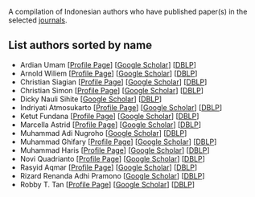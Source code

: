 A compilation of Indonesian authors who have published paper(s) in the selected [journals](https://github.com/indonesia-vision-ai/awesome-indonesia-vision-research-journal/tree/main?tab=readme-ov-file#journals).

## List authors sorted by name
- Ardian Umam [[Profile Page](https://ardianumam.wordpress.com/)] [[Google Scholar](https://scholar.google.com.tw/citations?user=S3W6Q8sAAAAJ&hl=en)] [[DBLP](https://dblp.org/pid/226/2751.html)]
- Arnold Wiliem [[Profile Page](https://sites.google.com/view/arnoldwiliem/home)] [[Google Scholar](https://scholar.google.com/citations?user=plbn8HYAAAAJ&hl=en)] [[DBLP](https://dblp.org/pid/94/6882.html)]
- Christian Siagian [[Profile Page](http://ilab.usc.edu/siagian/)] [[Google Scholar](https://scholar.google.com/citations?user=HPbXCwIAAAAJ&hl=en)] [[DBLP](https://dblp.org/pid/35/4742.html)]
- Christian Simon [[Profile Page](https://chrysts.github.io/)] [[Google Scholar](https://scholar.google.com/citations?user=eZrRbp4AAAAJ&hl=en)] [[DBLP](https://dblp.org/pid/10/3925.html)]
- Dicky Nauli Sihite [[Google Scholar](https://scholar.google.com/citations?user=h-OIAIAAAAAJ&hl=en)] [[DBLP](https://dblp.org/pid/116/6482.html)]
- Indriyati Atmosukarto [[Profile Page](https://sites.google.com/site/indriatmosukarto/)] [[Google Scholar](https://scholar.google.com.sg/citations?user=rnOSpKcAAAAJ)] [[DBLP](https://dblp.org/pid/55/6132.html)]
- Ketut Fundana [[Profile Page](https://www.researchgate.net/profile/Ketut-Fundana)] [[Google Scholar](https://scholar.google.com/citations?user=_3zQajsAAAAJ&hl=en)] [[DBLP](https://dblp.org/pid/18/40.html)]
- Marcella Astrid [[Profile Page](https://sites.google.com/view/marcella-astrid)] [[Google Scholar](https://scholar.google.co.kr/citations?user=TXBGJhgAAAAJ&hl=en)] [[DBLP](https://dblp.org/pid/194/3058.html)]
- Muhammad Adi Nugroho [[Google Scholar](https://scholar.google.com/citations?user=DM3tDI8AAAAJ&hl=en)] [[DBLP](https://dblp.org/pid/214/8126.html)]
- Muhammad Ghifary [[Profile Page](https://sites.google.com/site/mghifary/)] [[Google Scholar](https://scholar.google.co.id/citations?user=1Rx_BuAAAAAJ&hl=id)] [[DBLP](https://dblp.org/pid/140/7996.html)]
- Muhammad Haris [[Profile Page](https://alterzero.github.io/)] [[Google Scholar](https://scholar.google.co.jp/citations?user=E6ayakEAAAAJ&hl=en)] [[DBLP](https://dblp.org/pid/142/1614-2.html)]
- Novi Quadrianto [[Profile Page](https://profiles.sussex.ac.uk/p335583-novi-quadrianto)] [[Google Scholar](https://scholar.google.com/citations?user=I-rLzGcAAAAJ&hl=en)] [[DBLP](https://dblp.org/pid/06/580.html)]
- Rasyid Aqmar [[Profile Page](https://mrasyidaqmar.github.io/)] [[Google Scholar](https://scholar.google.com/citations?user=JlqSw-MAAAAJ&hl=en)] [[DBLP](https://dblp.org/pid/90/8617.html)]
- Rizard Renanda Adhi Pramono [[Google Scholar](https://scholar.google.com/citations?user=W1FtdzYAAAAJ&hl=id)] [[DBLP](https://dblp.org/pid/245/8789.html)]
- Robby T. Tan [[Profile Page](https://tanrobby.github.io/)] [[Google Scholar](https://scholar.google.com/citations?user=MOD0gv4AAAAJ&hl=en)] [[DBLP](https://dblp.org/pid/t/RobbyTTan.html)]
